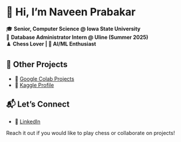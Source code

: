 # 👋 Hi, I’m Naveen Prabakar

🎓 **Senior, Computer Science @ Iowa State University**  
💼 **Database Administrator Intern @ Uline (Summer 2025)**  
♟️ **Chess Lover | 🤖 AI/ML Enthusiast**

## 📂 Other Projects

- 📓 [Google Colab Projects](https://drive.google.com/drive/folders/11npD9n-5i1LreEkUGyR9_VISOSz77LVo)  
- 🧠 [Kaggle Profile](https://www.kaggle.com/navprabakar)

## 📬 Let’s Connect
- 💼 [LinkedIn](https://www.linkedin.com/in/naveen-prabakar-88492b284)  

Reach it out if you would like to play chess or collaborate on projects!
